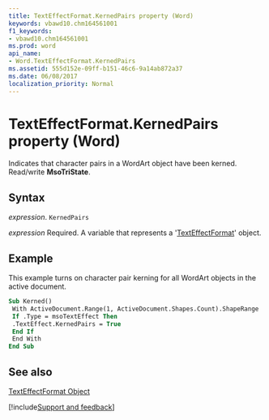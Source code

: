 ```yaml
---
title: TextEffectFormat.KernedPairs property (Word)
keywords: vbawd10.chm164561001
f1_keywords:
- vbawd10.chm164561001
ms.prod: word
api_name:
- Word.TextEffectFormat.KernedPairs
ms.assetid: 555d152e-09ff-b151-46c6-9a14ab872a37
ms.date: 06/08/2017
localization_priority: Normal
---
```



# TextEffectFormat.KernedPairs property (Word)

Indicates that character pairs in a WordArt object have been kerned. Read/write  **MsoTriState**.


## Syntax

_expression_. `KernedPairs`

_expression_ Required. A variable that represents a '[TextEffectFormat](Word.TextEffectFormat.md)' object.


## Example

This example turns on character pair kerning for all WordArt objects in the active document.


```vb
Sub Kerned() 
 With ActiveDocument.Range(1, ActiveDocument.Shapes.Count).ShapeRange 
 If .Type = msoTextEffect Then 
 .TextEffect.KernedPairs = True 
 End If 
 End With 
End Sub
```


## See also


[TextEffectFormat Object](Word.TextEffectFormat.md)

[!include[Support and feedback](~/includes/feedback-boilerplate.md)]